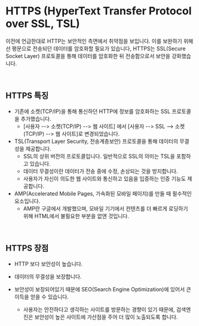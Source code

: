 # HTTPS (HyperText Transfer Protocol over SSL, TSL)

이전에 언급한대로 HTTP는 보안적인 측면에서 취약점을 보입니다. 이를 보완하기 위해선 평문으로 전송되던 데이터를 암호화할 필요가 있습니다, HTTPS는 SSL(Secure Socket Layer) 프로토콜을 통해 데이터를 암호화한 뒤 전송함으로서 보안을 강화했습니다.

<br>

## HTTPS 특징

* 기존에 소켓(TCP/IP)을 통해 통신하던 HTTP에 정보를 암호화하는 SSL 프로토콜을 추가했습니다.
  * [사용자 --> 소켓(TCP/IP) --> 웹 사이트] 에서 [사용자 --> SSL --> 소켓(TCP/IP) --> 웹 사이트]로 변경되었습니다.
* TSL(Transport Layer Security, 전송계층보안) 프로토콜을 통해 데이터의 무결성을 제공합니다.
  * SSL의 상위 버전의 프로토콜입니다. 일반적으로 SSL의 의미는 TSL을 포함하고 있습니다.
  * 데이터 무결성이란 데이터가 전송 중에 수정, 손상되는 것을 방지합니다.
  * 사용자가 자신이 의도한 웹 사이트와 통신하고 있음을 입증하는 인증 기능도 제공합니다.
* AMP(Accelerated Mobile Pages, 가속화된 모바일 페이지)를 만들 때 필수적인 요소입니다.
  * AMP란 구글에서 개발했으며, 모바일 기기에서 컨텐츠를 더 빠르게 로딩하기 위해 HTML에서 불필요한 부분을 없앤 것입니다.

<br>

## HTTPS 장점

* HTTP 보다 보안성이 높습니다.

* 데이터의 무결성을 보장합니다.

* 보안성이 보장되어있기 때문에 SEO(Search Engine Optimization)에 있어서 큰 이득을 얻을 수 있습니다.

  * 사용자는 안전하다고 생각하는 사이트를 방문하는 경향이 있기 때문에, 검색엔진은 보안성이 높은 사이트에 가산점을 주어 더 많이 노출되도록 합니다.

  

